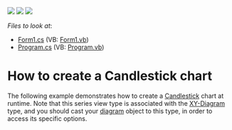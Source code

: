 <!-- default badges list -->
![](https://img.shields.io/endpoint?url=https://codecentral.devexpress.com/api/v1/VersionRange/128573298/20.1.4%2B)
[![](https://img.shields.io/badge/Open_in_DevExpress_Support_Center-FF7200?style=flat-square&logo=DevExpress&logoColor=white)](https://supportcenter.devexpress.com/ticket/details/E1217)
[![](https://img.shields.io/badge/📖_How_to_use_DevExpress_Examples-e9f6fc?style=flat-square)](https://docs.devexpress.com/GeneralInformation/403183)
<!-- default badges end -->
<!-- default file list -->
*Files to look at*:

* [Form1.cs](./CS/CandleStickChart/Form1.cs) (VB: [Form1.vb](./VB/CandleStickChart/Form1.vb))
* [Program.cs](./CS/CandleStickChart/Program.cs) (VB: [Program.vb](./VB/CandleStickChart/Program.vb))
<!-- default file list end -->
# How to create a Candlestick chart


The following example demonstrates how to create a [Candlestick](https://docs.devexpress.com/WindowsForms/2988/controls-and-libraries/chart-control/series-views/2d-series-views/financial-series-views/candle-stick-chart) chart at runtime. Note that this series view type is associated with the [XY-Diagram](https://docs.devexpress.com/WindowsForms/5908/controls-and-libraries/chart-control/chart-elements/diagram/diagram-types/xy-diagram) type, and you should cast your [diagram](https://docs.devexpress.com/WindowsForms/5778/controls-and-libraries/chart-control/chart-elements/diagram) object to this type, in order to access its specific options.
